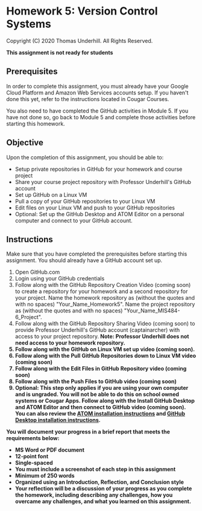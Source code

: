 # Homework 5: Version Control Systems
Copyright (C) 2020 Thomas Underhill.  All Rights Reserved.

****This assignment is not ready for students****
## Prerequisites
In order to complete this assignment, you must already have your Google Cloud Platform and Amazon Web Services accounts setup.  If you haven't done this yet, refer to the instructions located in Cougar Courses.  

You also need to have completed the GitHub activities in Module 5.  If you have not done so, go back to Module 5 and complete those activities before starting this homework.


## Objective
Upon the completion of this assignment, you should be able to:
<ul>
  <li>Setup private repositories in GitHub for your homework and course project
  <li>Share your course project repository with Professor Underhill's GitHub account
  <li>Set up GitHub on a Linux VM
  <li>Pull a copy of your GitHub repositories to your Linux VM
  <li>Edit files on your Linux VM and push to your GitHub repositories
  <li>Optional: Set up the GitHub Desktop and ATOM Editor on a personal computer and connect to your GitHub account.
</ul>

## Instructions
Make sure that you have completed the prerequisites before starting this assignment.  You should already have a GitHub account set up.
1. Open GitHub.com
2. Login using your GitHub credentials
3. Follow along with the GitHub Repository Creation Video (coming soon) to create a repository for your homework and a second repository for your project.  Name the homework repository as (without the quotes and with no spaces) "Your_Name_Homework5".  Name the project repository as (without the quotes and with no spaces) "Your_Name_MIS484-6_Project".
4. Follow along with the GitHub Repository Sharing Video (coming soon) to provide Professor Underhill's GitHub account (captainarcher) with access to your project repository.  <b>Note: Professor Underhill does not need access to your homework repository.
5. Follow along with the GitHub on Linux VM set up video (coming soon).
6. Follow along with the Pull GitHub Repositories down to Linux VM video (coming soon)
7. Follow along with the Edit Files in GitHub Repository video (coming soon)
8. Follow along with the Push Files to GitHub video (coming soon)
9. Optional: This step only applies if you are using your own computer and is ungraded.  You will not be able to do this on school owned systems or Cougar Apps.  Follow along with the Install GitHub Desktop and ATOM Editor and then connect to GitHub video (coming soon).  You can also review the [ATOM installation instructions](https://atom.io/) and [GitHub Desktop installation instructions](https://docs.github.com/en/free-pro-team@latest/desktop/installing-and-configuring-github-desktop/installing-github-desktop).

You will document your progress in a brief report that meets the requirements below:
<ul>
  <li>MS Word or PDF document
  <li>12-point font
  <li>Single-spaced
  <li>You must include a screenshot of each step in this assignment
  <li>Minimum of 250 words
  <li>Organized using an Introduction, Reflection, and Conclusion style
  <li>Your reflection will be a discussion of your progress as you complete the homework, including describing any challenges, how you overcame any challenges, and what you learned on this assignment.
</ul>
